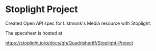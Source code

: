 # Stoplight Project
Created Open API spec for Listmonk's Media resource with Stoplight.

The specsheet is hosted at

https://stoplight.io/p/docs/gh/Quadrisheriff/Stoplight-Project
